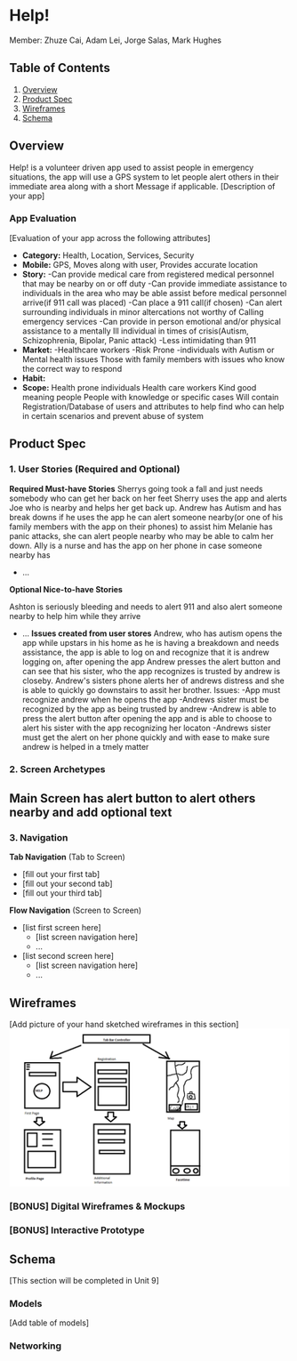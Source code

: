 

# Help!
Member: Zhuze Cai, Adam Lei, Jorge Salas, Mark Hughes
## Table of Contents
1. [Overview](#Overview)
1. [Product Spec](#Product-Spec)
1. [Wireframes](#Wireframes)
2. [Schema](#Schema)

## Overview
Help! is a volunteer driven app used to assist people
in emergency situations, the app will use a GPS system to let
people alert others in their immediate area along with a short 
Message if applicable. 
[Description of your app]

### App Evaluation
[Evaluation of your app across the following attributes]
- **Category:**
Health, Location, Services, Security
- **Mobile:**
GPS, Moves along with user, Provides accurate location
- **Story:**
-Can provide medical care from registered medical personnel 
that may be nearby on or off duty
-Can provide immediate assistance to individuals in the area who may
be able assist before medical personnel arrive(if 911 call was placed)
-Can place a 911 call(if chosen)
-Can alert surrounding individuals in minor altercations not worthy of
Calling emergency services
-Can provide in person emotional and/or physical assistance to a mentally
Ill individual in times of crisis(Autism, Schizophrenia, Bipolar, Panic attack)
-Less intimidating than 911
- **Market:**
-Healthcare workers
-Risk Prone
-individuals with Autism or Mental health issues
Those with family members with issues who know the correct way to respond
- **Habit:**
- **Scope:**
Health prone individuals 
Health care workers
Kind good meaning people 
People with knowledge or specific cases
Will contain Registration/Database of users and attributes to help find who can help
in certain scenarios and prevent abuse of system

## Product Spec

### 1. User Stories (Required and Optional)

**Required Must-have Stories**
Sherrys going took a fall and just needs somebody who can get her back on her feet Sherry uses the app and alerts Joe who is nearby and helps her get back up.
Andrew has Autism and has break downs if he uses the app he can alert someone nearby(or one of his family members with the app on their phones) to assist him
Melanie has panic attacks, she can alert people nearby who may be able to calm her down.
Ally is a nurse and has the app on her phone in case someone nearby has 
* ...

**Optional Nice-to-have Stories**

Ashton is seriously bleeding and needs to alert 911 and also alert someone nearby to help him while they arrive
	
* ...
**Issues created from user stores**
Andrew, who has autism opens the app while upstars in his home as he is having a breakdown and needs assistance, the app is able to log on and recognize that it is andrew logging on, after opening the app Andrew presses the alert button and can see that his sister, who the app recognizes is trusted by andrew is closeby. Andrew's sisters phone alerts her of andrews distress and she is able to quickly go downstairs to assit her brother.
Issues:
-App must recognize andrew when he opens the app
-Andrews sister must be recognized by the app as being trusted by andrew
-Andrew is able to press the alert button after opening the app and is able to choose to alert his sister with the app recognizing her locaton
-Andrews sister must get the alert on her phone quickly and with ease to make sure andrew is helped in a tmely matter
### 2. Screen Archetypes

Main Screen has alert button to alert others nearby and add optional text
-

### 3. Navigation

**Tab Navigation** (Tab to Screen)

* [fill out your first tab]
* [fill out your second tab]
* [fill out your third tab]

**Flow Navigation** (Screen to Screen)

* [list first screen here]
   * [list screen navigation here]
   * ...
* [list second screen here]
   * [list screen navigation here]
   * ...

## Wireframes
[Add picture of your hand sketched wireframes in this section]
<img src="https://github.com/NDNU-IOS-2020-Group2/Help/blob/master/Wireframes.png" width=600>

### [BONUS] Digital Wireframes & Mockups

### [BONUS] Interactive Prototype

## Schema 
[This section will be completed in Unit 9]
### Models
[Add table of models]
### Networking
